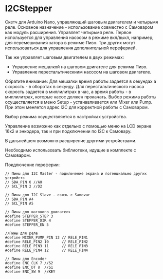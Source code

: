 # I2CStepper
 
Скетч для Arduino Nano, управляющий шаговым двигателем и четырьмя реле. Основное назначение - использование совместно с Самоваром как модуль расширения.
Управляет четырьмя реле. Первое используется для управления насосом в режиме вкл/выкл, например, для перемешивания затора в режиме Пиво. Три других могут использоваться для управления дополнительной переферией.

Так же управляет шаговым двигателем в двух режимах:

 - Управление мешалкой на шаговом двигателе для режима Пиво. 
 - Управление перестальтическиим насосом на шаговом двигателе.

Обратите внимание:
Для мешалки время работы задается в секундах а скорость - в оборотах в секунду.
Для перестальтического насоса скорость задается в миллилитрах в час, а время работы - в миллилитрах, которые насос должен прокачать.
Выбор режима работы осуществляется в меню Setup - устанавливается или Mixer или Pump. При этом меняется адрес I2C для корректной работы с Самоваром.
 
Выбор режима осуществляется в настройках устройства.


Управление возможно как отдельно с помощью меню на LCD экране 16х2 и энкодера, так и при подключении по I2C к Самовару.

В дальнейшем возможно расширение другими устройствами.

Необходимо использовать библиотеки, идущие в комплекте с Самоваром.

Покдлючение переферии:


    // Пины для I2C Master - подключение экрана и потенциально других устройств
    // SDA_PIN 0 //A0
    // SCL_PIN 2 //D2

    // Пины для I2C Slave - связь с Samovar
    // SDA_PIN A4
    // SCL_PIN A5

    // Пины для шагового двигателя
    #define STEPPER_STEP 3
    #define STEPPER_DIR 4
    #define STEPPER_EN 5

    //Пины для реле
    #define MIXER_PUMP_PIN 13 // RELE_PIN1
    #define RELE_PIN2 10      // RELE_PIN2
    #define RELE_PIN3 11      // RELE_PIN3
    #define RELE_PIN4 12      // RELE_PIN4

    // Пины для Encoder
    #define ENC_CLK 7 //S2
    #define ENC_DT 8  //S1
    #define ENC_SW 9  //KEY
